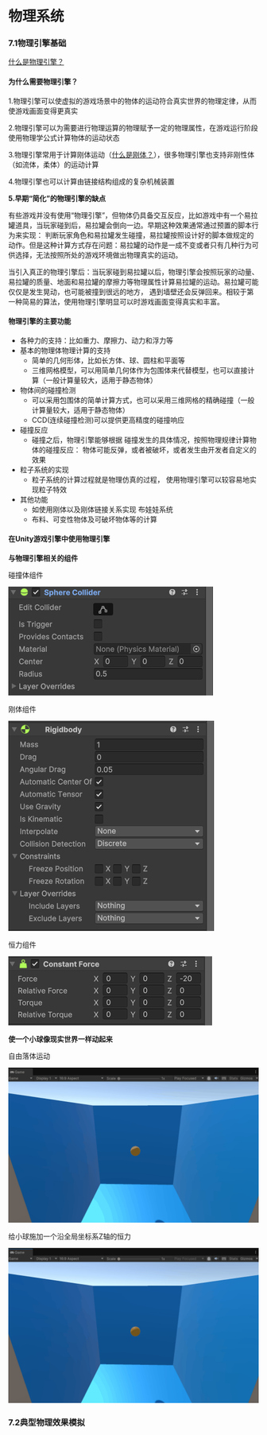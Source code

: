 # 物理系统

### 7.1物理引擎基础

[什么是物理引擎？](https://zh.wikipedia.org/wiki/%E7%89%A9%E7%90%86%E5%BC%95%E6%93%8E)

#### 为什么需要物理引擎？

1.物理引擎可以使虚拟的游戏场景中的物体的运动符合真实世界的物理定律，从而使游戏画面变得更真实

2.物理引擎可以为需要进行物理运算的物理赋予一定的物理属性，在游戏运行阶段使用物理学公式计算物体的运动状态

3.物理引擎常用于计算刚体运动（[什么是刚体？](https://zh.wikipedia.org/wiki/%E5%88%9A%E4%BD%93)），很多物理引擎也支持非刚性体（如流体，柔体）的运动计算

4.物理引擎也可以计算由链接结构组成的复杂机械装置

**5.早期“简化”的物理引擎的缺点**

有些游戏并没有使用“物理引擎”，但物体仍具备交互反应，比如游戏中有一个易拉罐道具，当玩家碰到后，易拉罐会倒向一边。早期这种效果通常通过预置的脚本行为来实现： 判断玩家角色和易拉罐发生碰撞，易拉罐按照设计好的脚本做规定的动作。但是这种计算方式存在问题：易拉罐的动作是一成不变或者只有几种行为可供选择，无法按照所处的游戏环境做出物理真实的运动。

当引入真正的物理引擎后：当玩家碰到易拉罐以后，物理引擎会按照玩家的动量、易拉罐的质量、地面和易拉罐的摩擦力等物理属性计算易拉罐的运动。易拉罐可能仅仅是发生晃动，也可能被撞到很远的地方， 遇到墙壁还会反弹回来。相较于第一种简易的算法，使用物理引擎明显可以时游戏画面变得真实和丰富。

#### 物理引擎的主要功能

- 各种力的支持：比如重力、摩擦力、动力和浮力等
- 基本的物理体物理计算的支持
  - 简单的几何形体，比如长方体、球、圆柱和平面等
  - 三维网格模型，可以用简单几何体作为包围体来代替模型，也可以直接计算（一般计算量较大，适用于静态物体）
- 物体间的碰撞检测
  - 可以采用包围体的简单计算方式，也可以采用三维网格的精确碰撞（一般计算量较大，适用于静态物体）
  - CCD(连续碰撞检测)可以提供更高精度的碰撞响应
- 碰撞反应
  - 碰撞之后，物理引擎能够根据 碰撞发生的具体情况，按照物理规律计算物体的碰撞反应： 物体可能反弹，或者被破坏，或者发生由开发者自定义的效果
- 粒子系统的实现
  - 粒子系统的计算过程就是物理仿真的过程， 使用物理引擎可以较容易地实现粒子特效
- 其他功能
  - 如使用刚体以及刚体链接关系实现 布娃娃系统
  - 布料、可变性物体及可破坏物体等的计算

#### 在Unity游戏引擎中使用物理引擎

**与物理引擎相关的组件**

碰撞体组件

![image-20250317002858830](images/image-20250317002858830.png)

刚体组件

![image-20250317002737983](images/image-20250317002737983.png)

恒力组件

![image-20250317002828769](images/image-20250317002828769.png)

**使一个小球像现实世界一样动起来**

自由落体运动

![Ph01](images/Ph01.gif)

给小球施加一个沿全局坐标系Z轴的恒力

![Ph02](images/Ph02.gif)

### 7.2典型物理效果模拟

